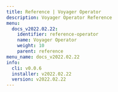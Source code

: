 ```yaml
---
title: Reference | Voyager Operator
description: Voyager Operator Reference
menu:
  docs_v2022.02.22:
    identifier: reference-operator
    name: Voyager Operator
    weight: 10
    parent: reference
menu_name: docs_v2022.02.22
info:
  cli: v0.0.6
  installer: v2022.02.22
  version: v2022.02.22
---
```


